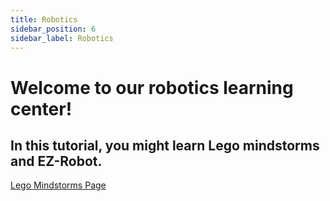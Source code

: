 ```yaml
---
title: Robotics
sidebar_position: 6
sidebar_label: Robotics
---
```


# Welcome to our robotics learning center!

## In this tutorial, you might learn Lego mindstorms and EZ-Robot.

[Lego Mindstorms Page](https://education.lego.com/en-us/product-resources/mindstorms-ev3/downloads/building-instructions)
